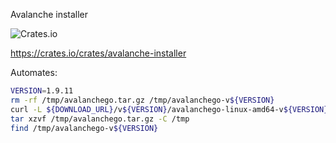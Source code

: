 
Avalanche installer

![Crates.io](https://img.shields.io/crates/v/avalanche-installer?logo=rust&style=for-the-badge)

https://crates.io/crates/avalanche-installer

Automates:

```bash
VERSION=1.9.11
rm -rf /tmp/avalanchego.tar.gz /tmp/avalanchego-v${VERSION}
curl -L ${DOWNLOAD_URL}/v${VERSION}/avalanchego-linux-amd64-v${VERSION}.tar.gz -o /tmp/avalanchego.tar.gz
tar xzvf /tmp/avalanchego.tar.gz -C /tmp
find /tmp/avalanchego-v${VERSION}
```
